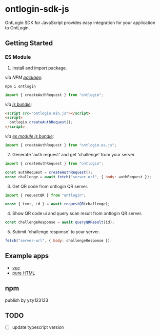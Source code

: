 # ontlogin-sdk-js

OntLogin SDK for JavaScript provides easy integration for your application to OntLogin.

## Getting Started

### ES Module

1. Install and import package.

_via NPM [package](https://npmjs.com/package/ontlogin):_

```
npm i ontlogin
```

```js
import { createAuthRequest } from "ontlogin";
```

_via [js bundle](https://github.com/ontology-tech/ontlogin-sdk-js/blob/main/dist/ontlogin.min.js):_

```html
<script src="ontlogin.min.js"></script>
<script>
  ontlogin.createAuthRequest();
</script>
```

_via [es module js bundle](https://github.com/ontology-tech/ontlogin-sdk-js/blob/main/dist/ontlogin.es.js):_

```js
import { createAuthRequest } from "ontlogin.es.js";
```

2. Generate 'auth request' and get 'challenge' from your server.

```js
import { createAuthRequest } from "ontlogin";

const authRequest = createAuthRequest();
const challenge = await fetch("server-url", { body: authRequest });
```

3. Get QR code from ontlogin QR server.

```js
import { requestQR } from "ontlogin";

const { text, id } = await requestQR(challenge);
```

4. Show QR code ui and query scan result from ontlogin QR server.

```js
const challengeResponse = await queryQRResult(id);
```

5. Submit 'challenge response' to your server.

```js
fetch("server-url", { body: challengeResponse });
```

## Example apps

- [vue](https://github.com/ontology-tech/ontlogin-sdk-js/tree/main/example/vue-demo)
- [pure HTML](https://github.com/ontology-tech/ontlogin-sdk-js/tree/main/example/html-demo)

## npm

publish by yzy123123

## TODO

- [ ] update typescript version
